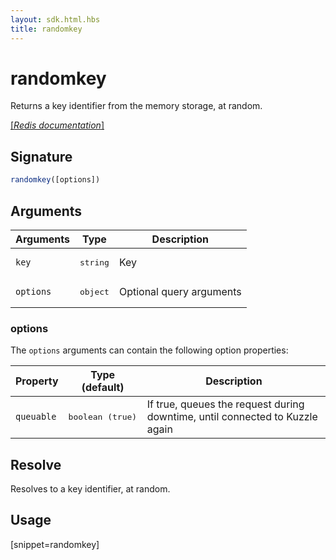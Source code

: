 ```yaml
---
layout: sdk.html.hbs
title: randomkey
---
```


# randomkey

Returns a key identifier from the memory storage, at random.

[[_Redis documentation_]](https://redis.io/commands/randomkey)

## Signature

```js
randomkey([options])
```

## Arguments

| Arguments    | Type    | Description |
|--------------|---------|-------------|
| `key` | <pre>string</pre> | Key |
| ``options`` | <pre>object</pre> | Optional query arguments |

### options

The `options` arguments can contain the following option properties:

| Property   | Type (default)   | Description                       |
| ---------- | ------- | --------------------------------- |
| `queuable` | <pre>boolean (true)</pre> | If true, queues the request during downtime, until connected to Kuzzle again |

## Resolve

Resolves to a key identifier, at random.

## Usage

[snippet=randomkey]
